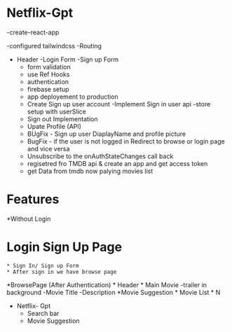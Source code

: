 # Netflix-Gpt

-create-react-app

-configured tailwindcss
-Routing
- Header
    -Login Form
    -Sign up Form
    - form validation
    - use Ref Hooks
    - authentication
    - firebase setup
    - app deployement to production
    - Create Sign up user account
    -Implement Sign in user api
    -store setup with userSlice
    - Sign out Implementation
    - Upate Profile (API)
    - BUgFix - Sign up user DiaplayName and profile picture
    - BugFix - if the user is not logged in Redirect to browse or login page and vice versa
    - Unsubscribe to the onAuthStateChanges call back
    - regisetred fro TMDB api & create an app and get access token
    - get Data from tmdb now palying movies list

    
# Features

*Without Login
# Login Sign Up Page
    * Sign In/ Sign up Form
    * After sign in we have browse page


*BrowsePage (After Authentication) 
    * Header
    * Main Movie
        -trailer in background
        -Movie Title
        -Description
    *Movie Suggestion
        * Movie List * N

* Netflix- Gpt
    * Search bar
    * Movie Suggestion


    


